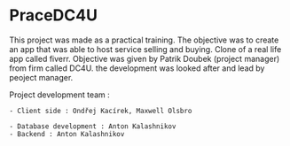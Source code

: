 
# PraceDC4U
This project was made as a practical training. 
The objective was to create an app that was able to host service selling and buying.
Clone of a real life app called fiverr.
Objective was given by Patrik Doubek (project manager) from firm called DC4U.
the development was looked after and lead by peoject manager.

Project development team : 

    - Client side : Ondřej Kacírek, Maxwell Olsbro

    - Database development : Anton Kalashnikov
    - Backend : Anton Kalashnikov